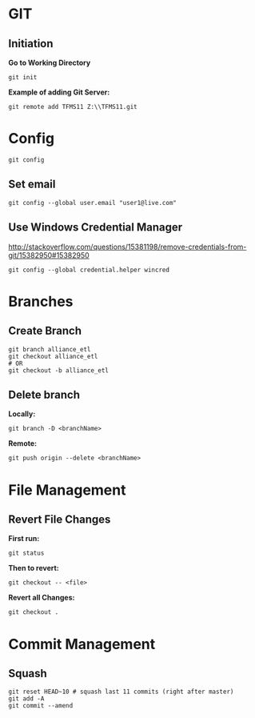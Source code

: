 
GIT
===

Initiation
----------

**Go to Working Directory**
```
git init
```

**Example of adding Git Server:**
```
git remote add TFMS11 Z:\\TFMS11.git
```

# Config

```
git config
```

## Set email
```
git config --global user.email "user1@live.com"
```

## Use Windows Credential Manager
<http://stackoverflow.com/questions/15381198/remove-credentials-from-git/15382950#15382950>
```
git config --global credential.helper wincred
```


# Branches

## Create Branch

```
git branch alliance_etl
git checkout alliance_etl
# OR
git checkout -b alliance_etl
```

## Delete branch

**Locally:**
```
git branch -D <branchName>
```

**Remote:**
```
git push origin --delete <branchName>
```


# File Management
## Revert File Changes
**First run:**
```
git status
```

**Then to revert:**
```
git checkout -- <file>
```

**Revert all Changes:**
```
git checkout .
```

# Commit Management
## Squash
```
git reset HEAD~10 # squash last 11 commits (right after master)
git add -A
git commit --amend
```